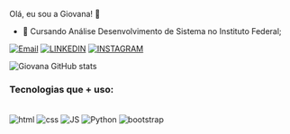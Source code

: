 
Olá, eu sou a Giovana! 👋

- 🔭 Cursando Análise Desenvolvimento de Sistema no Instituto Federal;

[![Email](https://img.shields.io/badge/Gmail-D14836?style=for-the-badge&logo=gmail&logoColor=white)](https://mail.google.com/mail/giovanamarks12@gmail.com)
[![LINKEDIN](https://img.shields.io/badge/LinkedIn-0077B5?style=for-the-badge&logo=linkedin&logoColor=white)](linkedin.com/in/giovana-marques-261360209)
[![INSTAGRAM](https://img.shields.io/badge/Instagram-E4405F?style=for-the-badge&logo=instagram&logoColor=white)](https://www.instagram.com/giovana_marks/)

![Giovana GitHub stats](https://github-readme-stats.vercel.app/api?username=giovanasmarques&show_icons=true&theme=buefy)

### Tecnologias que + uso:
<div style="display: inline_block"></br>
  <img align="center" alt="html" src="https://img.shields.io/badge/HTML-239120?style=for-the-badge&logo=html5&logoColor=white"/>
  <img align="center" alt="css" src= "https://img.shields.io/badge/CSS-239120?&style=for-the-badge&logo=css3&logoColor=white"/>
  <img align="center" alt="JS" src= "https://img.shields.io/badge/JavaScript-F7DF1E?style=for-the-badge&logo=javascript&logoColor=black"/>
  <img align="center" alt="Python" src= "https://img.shields.io/badge/Python-14354C?style=for-the-badge&logo=python&logoColor=white"/>
  <img align="center" alt="bootstrap" src= "https://img.shields.io/badge/Bootstrap-563D7C?style=for-the-badge&logo=bootstrap&logoColor=white"/>
</div>


